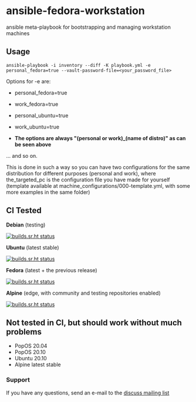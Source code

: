 # ansible-fedora-workstation

ansible meta-playbook for bootstrapping and managing workstation machines

## Usage

`ansible-playbook -i inventory --diff -K playbook.yml -e personal_fedora=true --vault-password-file=<your_password_file>`

Options for -e are:
- personal_fedora=true
- work_fedora=true
- personal_ubuntu=true
- work_ubuntu=true

- **The options are always "(personal or work)_(name of distro)" as can be seen above**

... and so on.

This is done in such a way so you can have two configurations for the same distribution for different purposes (personal and work), where the_targeted_pc is the configuration file you have made for yourself (template available at machine_configurations/000-template.yml, with some more examples in the same folder)

## CI Tested
**Debian** (testing)

[![builds.sr.ht status](https://builds.sr.ht/~fourstepper/ansible-linux-workstation/commits/debian.yml.svg)](https://builds.sr.ht/~fourstepper/ansible-linux-workstation/commits/debian.yml?)

**Ubuntu** (latest stable)

[![builds.sr.ht status](https://builds.sr.ht/~fourstepper/ansible-linux-workstation/commits/ubuntu.yml.svg)](https://builds.sr.ht/~fourstepper/ansible-linux-workstation/commits/ubuntu.yml?)

**Fedora** (latest + the previous release)

[![builds.sr.ht status](https://builds.sr.ht/~fourstepper/ansible-linux-workstation/commits/fedora.yml.svg)](https://builds.sr.ht/~fourstepper/ansible-linux-workstation/commits/fedora.yml?)

**Alpine** (edge, with community and testing repositories enabled)

[![builds.sr.ht status](https://builds.sr.ht/~fourstepper/ansible-linux-workstation/commits/alpine.yml.svg)](https://builds.sr.ht/~fourstepper/ansible-linux-workstation/commits/alpine.yml?)


## Not tested in CI, but should work without much problems
- PopOS 20.04
- PopOS 20.10
- Ubuntu 20.10
- Alpine latest stable

### Support

If you have any questions, send an e-mail to the [discuss mailing list](https://lists.sr.ht/~fourstepper/ansible-linux-workstation-discuss)
